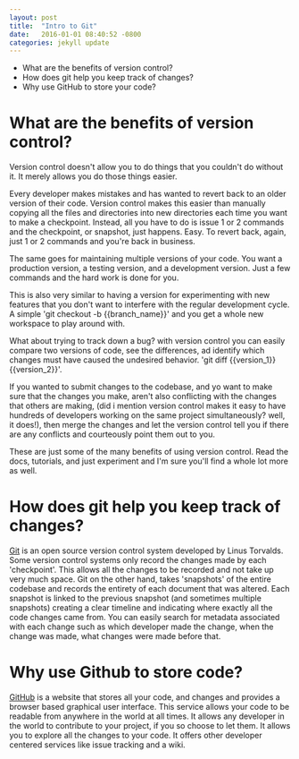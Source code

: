 ```yaml
---
layout: post
title:  "Intro to Git"
date:   2016-01-01 08:40:52 -0800
categories: jekyll update
---
```


* What are the benefits of version control?
* How does git help you keep track of changes?
* Why use GitHub to store your code?

# What are the benefits of version control?

Version control doesn't allow you to do things that you couldn't do without it. It merely allows you do those things easier.

Every developer makes mistakes and has wanted to revert back to an older version of their code. Version control makes this easier than manually copying all the files and directories into new directories each time you want to make a checkpoint. Instead, all you have to do is issue 1 or 2 commands and the checkpoint, or snapshot, just happens. Easy.
To revert back, again, just 1 or 2 commands and you're back in business.

The same goes for maintaining multiple versions of your code. You want a production version, a testing version, and a development version. Just a few commands and the hard work is done for you.

This is also very similar to having a version for experimenting with new features that you don't want to interfere with the regular development cycle. A simple 'git checkout -b {{branch_name}}' and you get a whole new workspace to play around with.

What about trying to track down a bug? with version control you can easily compare two versions of code, see the differences, ad identify which changes must have caused the undesired behavior. 'git diff {{version_1}} {{version_2}}'.

If you wanted to submit changes to the codebase, and yo want to make sure that the changes you make, aren't also conflicting with the changes that others are making, (did i mention version control makes it easy to have hundreds of developers working on the same project simultaneously? well, it does!), then merge the changes and let the version control tell you if there are any conflicts and courteously point them out to you.

These are just some of the many benefits of using version control. Read the docs, tutorials, and just experiment and I'm sure you'll find a whole lot more as well.

# How does git help you keep track of changes?

[Git][git] is an open source version control system developed by Linus Torvalds. Some version control systems only record the changes made by each 'checkpoint'. This allows all the changes to be recorded and not take up very much space. Git on the other hand, takes 'snapshots' of the entire codebase and records the entirety of each document that was altered. Each snapshot is linked to the previous snapshot (and sometimes multiple snapshots) creating a clear timeline and indicating where exactly all the code changes came from. You can easily search for metadata associated with each change such as which developer made the change, when the change was made, what changes were made before that.

# Why use Github to store code?

[GitHub][github] is a website that stores all your code, and changes and provides a browser based graphical user interface. This service allows your code to be readable from anywhere in the world at all times. It allows any developer in the world to contribute to your project, if you so choose to let them. It allows you to explore all the changes to your code. It offers other developer centered services like issue tracking and a wiki.

[git]: https://www.git-scm.com/
[github]: https://www.github.com
